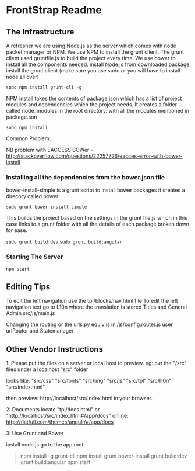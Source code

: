 # FrontStrap Readme

## The Infrastructure

A refresher we are using Node.js as the server which comes with node packet manager or NPM. We use NPM to install the grunt client. The grunt client used gruntfile.js to build the project every time. We use bower to install all the components needed. 
install Node.js from downloaded package
install the grunt client (make sure you use sudo or you will have to install node all over)

`sudo npm install grunt-cli -g`

NPM install takes the contents of package.json which has a list of project modules and dependencies which the project needs. It creates a folder called node_modules in the root directory. with all the modules mentioned in package.son

`sudo npm install`

Common Problem:

NB problem with EACCESS BOWer - http://stackoverflow.com/questions/22257726/eacces-error-with-bower-install

### Installing all the dependencies from the bower.json file

bower-install-simple is a grunt script to install bower packages it creates a direcory called bower

`sudo grunt bower-install-simple`

This builds the project based on the settings in the grunt file.js which in this case links to a grunt folder with all the details of each package broken down for ease.

`sudo grunt build:dev`
`sudo grunt build:angular`

### Starting The Server

`npm start`

## Editing Tips

To edit the left navigation use the  tpl/blocks/nav.html file
To edit the left navigation text go to L10n where the translation is stored
Titles and General Admin src/js/main.js

Changing the routing or the urls.py equiv is in /js/config.router.js user urlRouter and Statemanager

## Other Vendor Instructions

1: Please put the files on a server or local host to preview. 
eg: put the "/src" files under a localhost "src" folder

looks like:
"src/css"
"src/fonts"
"src/img"
"src/js"
"src/tpl"
"src/l10n"
"src/index.html"

then preview:  http://localhost/src/index.html  in your browser.

2: Documents locate "tpl/docs.html" or "http://localhost/src/index.html#/app/docs"
online: http://flatfull.com/themes/angulr/#/app/docs

3: Use Grunt and Bower

install node.js
go to the app root

>npm install -g grunt-cli
>npm install
>grunt bower-install
>grunt build:dev
>grunt build:angular
>npm start

